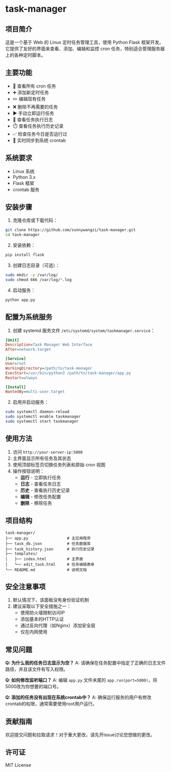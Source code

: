 # task-manager

## 项目简介

这是一个基于 Web 的 Linux 定时任务管理工具，使用 Python Flask 框架开发。它提供了友好的界面来查看、添加、编辑和监控 cron 任务，特别适合管理服务器上的各种定时脚本。

## 主要功能

- 📝 查看所有 cron 任务
- ➕ 添加新定时任务
- ✏️ 编辑现有任务
- ❌ 删除不再需要的任务
- ▶️ 手动立即运行任务
- 📄 查看任务执行日志
- ⏱️ 查看任务执行历史记录
- ✅ 检查任务今日是否运行过
- 🔄 实时同步到系统 crontab

## 系统要求

- Linux 系统
- Python 3.x
- Flask 框架
- crontab 服务

## 安装步骤

1. 克隆仓库或下载代码：

```bash
git clone https://github.com/sunnywangzi/task-manager.git
cd task-manager
```

2. 安装依赖：

```bash
pip install flask
```

3. 创建日志目录（可选）：

```bash
sudo mkdir -p /var/log/
sudo chmod 666 /var/log/*.log
```

4. 启动服务：

```bash
python app.py
```

## 配置为系统服务

1. 创建 systemd 服务文件 `/etc/systemd/system/taskmanager.service`：

```ini
[Unit]
Description=Task Manager Web Interface
After=network.target

[Service]
User=root
WorkingDirectory=/path/to/task-manager
ExecStart=/usr/bin/python3 /path/to/task-manager/app.py
Restart=always

[Install]
WantedBy=multi-user.target
```

2. 启用并启动服务：

```bash
sudo systemctl daemon-reload
sudo systemctl enable taskmanager
sudo systemctl start taskmanager
```

## 使用方法

1. 访问 `http://your-server-ip:5000`
2. 主界面显示所有任务及其状态
3. 使用顶部标签页切换任务列表和原始 cron 视图
4. 操作按钮说明：
   - **运行** - 立即执行任务
   - **日志** - 查看任务日志
   - **历史** - 查看执行历史记录
   - **编辑** - 修改任务配置
   - **删除** - 移除任务

## 项目结构

```
task-manager/
├── app.py                 # 主应用程序
├── task_db.json           # 任务数据库
├── task_history.json      # 执行历史记录
├── templates/
│   ├── index.html         # 主界面
│   └── edit_task.html     # 任务编辑表单
└── README.md              # 说明文档
```

## 安全注意事项

1. 默认情况下，该面板没有身份验证机制
2. 建议采取以下安全措施之一：
   - 使用防火墙限制访问IP
   - 添加基本的HTTP认证
   - 通过反向代理（如Nginx）添加安全层
   - 仅在内网使用

## 常见问题

**Q: 为什么我的任务日志显示为空？**
A: 请确保在任务配置中指定了正确的日志文件路径，并且该文件有写入权限。

**Q: 如何修改监听端口？**
A: 编辑 `app.py` 文件末尾的 `app.run(port=5000)`，将5000改为你想要的端口号。

**Q: 添加的任务没有出现在系统crontab中？**
A: 确保运行服务的用户有修改crontab的权限，通常需要使用root用户运行。

## 贡献指南

欢迎提交问题和拉取请求！对于重大更改，请先开issue讨论您想做的更改。

## 许可证

MIT License
